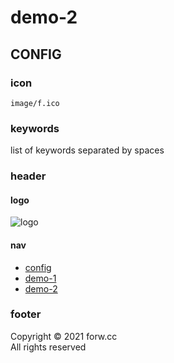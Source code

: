 # demo-2

## CONFIG

### icon

`image/f.ico`

### keywords

list of keywords separated by spaces

### header

#### logo

![logo](image/forw.png)

#### nav

- [config](index.php?f=demo/config)
- [demo-1](index.php?f=demo/demo-1)
- [demo-2](index.php?f=demo/demo-2)

### footer

Copyright © 2021 forw.cc  
All rights reserved